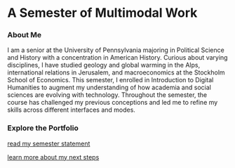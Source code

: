 # A Semester of Multimodal Work

### About Me
I am a senior at the University of Pennsylvania majoring in Political Science and History with a concentration in American History. Curious about varying disciplines, I have studied geology and global warming in the Alps, international relations in Jerusalem, and macroeconomics at the Stockholm School of Economics. This semester, I enrolled in Introduction to Digital Humanities to augment my understanding of how academia and social sciences are evolving with technology. Throughout the semester, the course has challenged my previous conceptions and led me to refine my skills across different interfaces and modes. 

### Explore the Portfolio

[read my semester statement](about.md) 

[learn more about my next steps](forward.md)
